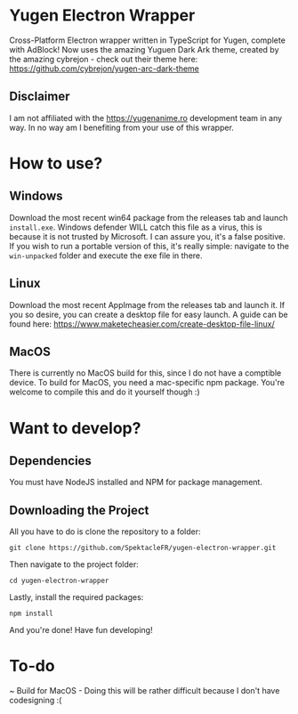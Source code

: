 # Yugen Electron Wrapper
Cross-Platform Electron wrapper written in TypeScript for Yugen, complete with AdBlock!
Now uses the amazing Yuguen Dark Ark theme, created by the amazing cybrejon - check out their theme here: https://github.com/cybrejon/yugen-arc-dark-theme
## Disclaimer
I am not affiliated with the https://yugenanime.ro development team in any way.  In no way am I benefiting from your use of this wrapper.

# How to use?
## Windows
Download the most recent win64 package from the releases tab and launch `install.exe`.  Windows defender WILL catch this file as a virus, this is because it is not trusted by Microsoft.  I can assure you, it's a false positive.
If you wish to run a portable version of this, it's really simple: navigate to the `win-unpacked` folder and execute the exe file in there.

## Linux
Download the most recent AppImage from the releases tab and launch it.  If you so desire, you can create a desktop file for easy launch.  A guide can be found here: https://www.maketecheasier.com/create-desktop-file-linux/

## MacOS
There is currently no MacOS build for this, since I do not have a comptible device.  To build for MacOS, you need a mac-specific npm package.  You're welcome to compile this and do it yourself though :)

# Want to develop?
## Dependencies
You must have NodeJS installed and NPM for package management.

## Downloading the Project

All you have to do is clone the repository to a folder:
```
git clone https://github.com/SpektacleFR/yugen-electron-wrapper.git
```
Then navigate to the project folder:
```
cd yugen-electron-wrapper
```
Lastly, install the required packages:
```
npm install
```
And you're done!  Have fun developing!

# To-do

~ Build for MacOS - Doing this will be rather difficult because I don't have codesigning :(
